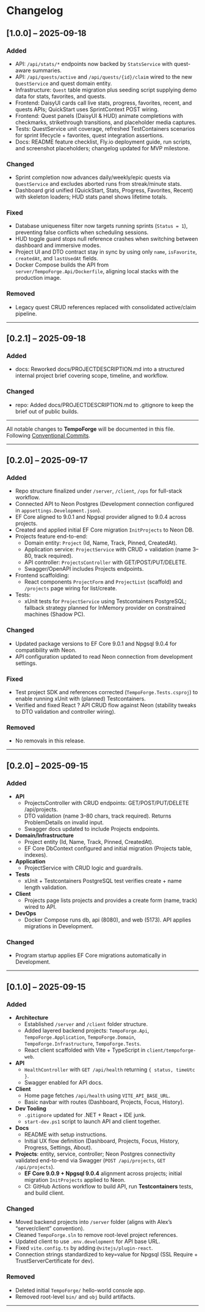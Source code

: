 # Changelog

## [1.0.0] – 2025-09-18

### Added
- API: `/api/stats/*` endpoints now backed by `StatsService` with quest-aware summaries.
- API: `/api/quests/active` and `/api/quests/{id}/claim` wired to the new `QuestService` and quest domain entity.
- Infrastructure: `Quest` table migration plus seeding script supplying demo data for stats, favorites, and quests.
- Frontend: DaisyUI cards call live stats, progress, favorites, recent, and quests APIs; QuickStart uses SprintContext POST wiring.
- Frontend: Quest panels (DaisyUI & HUD) animate completions with checkmarks, strikethrough transitions, and placeholder media captures.
- Tests: QuestService unit coverage, refreshed TestContainers scenarios for sprint lifecycle + favorites, quest integration assertions.
- Docs: README feature checklist, Fly.io deployment guide, run scripts, and screenshot placeholders; changelog updated for MVP milestone.

### Changed
- Sprint completion now advances daily/weekly/epic quests via `QuestService` and excludes aborted runs from streak/minute stats.
- Dashboard grid unified (QuickStart, Stats, Progress, Favorites, Recent) with skeleton loaders; HUD stats panel shows lifetime totals.

### Fixed
- Database uniqueness filter now targets running sprints (`Status = 1`), preventing false conflicts when scheduling sessions.
- HUD toggle guard stops null reference crashes when switching between dashboard and immersive modes.
- Project UI and DTO contract stay in sync by using only `name`, `isFavorite`, `createdAt`, and `lastUsedAt` fields.
- Docker Compose builds the API from `server/TempoForge.Api/Dockerfile`, aligning local stacks with the production image.

### Removed
- Legacy quest CRUD references replaced with consolidated active/claim pipeline.

---

## [0.2.1] – 2025-09-18

### Added
- docs: Reworked docs/PROJECTDESCRIPTION.md into a structured internal project brief covering scope, timeline, and workflow.

### Changed
- repo: Added docs/PROJECTDESCRIPTION.md to .gitignore to keep the brief out of public builds.

---

All notable changes to **TempoForge** will be documented in this file.  
Following [Conventional Commits](https://www.conventionalcommits.org).

---

## [0.2.0] – 2025-09-17

### Added
- Repo structure finalized under `/server`, `/client`, `/ops` for full-stack workflow.
- Connected API to Neon Postgres (Development connection configured in `appsettings.Development.json`).
- EF Core aligned to 9.0.1 and Npgsql provider aligned to 9.0.4 across projects.
- Created and applied initial EF Core migration `InitProjects` to Neon DB.
- Projects feature end-to-end:
  - Domain entity: `Project` (Id, Name, Track, Pinned, CreatedAt).
  - Application service: `ProjectService` with CRUD + validation (name 3–80, track required).
  - API controller: `ProjectsController` with GET/POST/PUT/DELETE.
  - Swagger/OpenAPI includes Projects endpoints.
- Frontend scaffolding:
  - React components `ProjectForm` and `ProjectList` (scaffold) and `/projects` page wiring for list/create.
- Tests:
  - xUnit tests for `ProjectService` using Testcontainers PostgreSQL; fallback strategy planned for InMemory provider on constrained machines (Shadow PC).

### Changed
- Updated package versions to EF Core 9.0.1 and Npgsql 9.0.4 for compatibility with Neon.
- API configuration updated to read Neon connection from development settings.

### Fixed
- Test project SDK and references corrected (`TempoForge.Tests.csproj`) to enable running xUnit with (planned) Testcontainers.
- Verified and fixed React ? API CRUD flow against Neon (stability tweaks to DTO validation and controller wiring).

### Removed
- No removals in this release.

---

## [0.2.0] – 2025-09-15

### Added
- **API**
  - ProjectsController with CRUD endpoints: GET/POST/PUT/DELETE /api/projects.
  - DTO validation (name 3–80 chars, track required). Returns ProblemDetails on invalid input.
  - Swagger docs updated to include Projects endpoints.
- **Domain/Infrastructure**
  - Project entity (Id, Name, Track, Pinned, CreatedAt).
  - EF Core DbContext configured and initial migration (Projects table, indexes).
- **Application**
  - ProjectService with CRUD logic and guardrails.
- **Tests**
  - xUnit + Testcontainers PostgreSQL test verifies create + name length validation.
- **Client**
  - Projects page lists projects and provides a create form (name, track) wired to API.
- **DevOps**
  - Docker Compose runs db, api (8080), and web (5173). API applies migrations in Development.

### Changed
- Program startup applies EF Core migrations automatically in Development.

---

## [0.1.0] – 2025-09-15

### Added
- **Architecture**
    - Established `/server` and `/client` folder structure.
    - Added layered backend projects: `TempoForge.Api`, `TempoForge.Application`, `TempoForge.Domain`, `TempoForge.Infrastructure`, `TempoForge.Tests`.
    - React client scaffolded with Vite + TypeScript in `client/tempoforge-web`.
- **API**
    - `HealthController` with `GET /api/health` returning `{ status, timeUtc }`.
    - Swagger enabled for API docs.
- **Client**
    - Home page fetches `/api/health` using `VITE_API_BASE_URL`.
    - Basic navbar with routes (Dashboard, Projects, Focus, History).
- **Dev Tooling**
    - `.gitignore` updated for .NET + React + IDE junk.
    - `start-dev.ps1` script to launch API and client together.
- **Docs**
    - README with setup instructions.
    - Initial UX flow definition (Dashboard, Projects, Focus, History, Progress, Settings, About).
- **Projects**: entity, service, controller; Neon Postgres connectivity validated end-to-end via Swagger (`POST /api/projects`, `GET /api/projects`).
    - **EF Core 9.0.9 + Npgsql 9.0.4** alignment across projects; initial migration `InitProjects` applied to Neon.
    - CI: GitHub Actions workflow to build API, run **Testcontainers** tests, and build client.

### Changed
- Moved backend projects into `/server` folder (aligns with Alex’s “server/client” convention).
- Cleaned `TempoForge.sln` to remove root-level project references.
- Updated client to use `.env.development` for API base URL.
- Fixed `vite.config.ts` by adding `@vitejs/plugin-react`.
- Connection strings standardized to key=value for Npgsql (SSL Require + TrustServerCertificate for dev).
  
### Removed
- Deleted initial `TempoForge/` hello-world console app.
- Removed root-level `bin/` and `obj` build artifacts.

---



